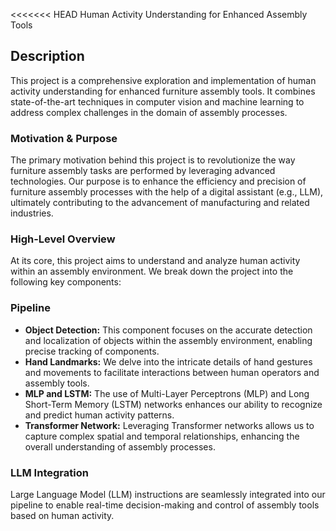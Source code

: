 <<<<<<< HEAD
Human Activity Understanding for Enhanced Assembly Tools

## Description

This project is a comprehensive exploration and implementation of human activity understanding for enhanced furniture assembly tools. It combines state-of-the-art techniques in computer vision and machine learning to address complex challenges in the domain of assembly processes.

### Motivation & Purpose

The primary motivation behind this project is to revolutionize the way furniture assembly tasks are performed by leveraging advanced technologies. Our purpose is to enhance the efficiency and precision of furniture assembly processes with the help of a digital assistant (e.g., LLM), ultimately contributing to the advancement of manufacturing and related industries.

### High-Level Overview

At its core, this project aims to understand and analyze human activity within an assembly environment. We break down the project into the following key components:

### Pipeline

- **Object Detection:** This component focuses on the accurate detection and localization of objects within the assembly environment, enabling precise tracking of components.
- **Hand Landmarks:** We delve into the intricate details of hand gestures and movements to facilitate interactions between human operators and assembly tools.
- **MLP and LSTM:** The use of Multi-Layer Perceptrons (MLP) and Long Short-Term Memory (LSTM) networks enhances our ability to recognize and predict human activity patterns.
- **Transformer Network:** Leveraging Transformer networks allows us to capture complex spatial and temporal relationships, enhancing the overall understanding of assembly processes.

### LLM Integration

Large Language Model (LLM) instructions are seamlessly integrated into our pipeline to enable real-time decision-making and control of assembly tools based on human activity.

